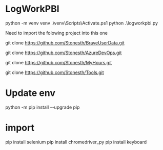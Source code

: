 # LogWorkPBI

python -m venv venv
.\venv\Scripts\Activate.ps1
python .\logworkpbi.py


Need to import the folowing project into this one

git clone https://github.com/Stonesth/BraveUserData.git

git clone https://github.com/Stonesth/AzureDevOps.git

git clone https://github.com/Stonesth/MyHours.git

git clone https://github.com/Stonesth/Tools.git

# Update env
python -m pip install --upgrade pip

# import 
pip install selenium
pip install chromedriver_py
pip install keyboard